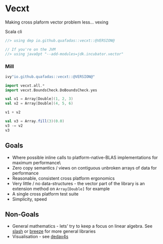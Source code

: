 # Vecxt

Making cross plaform vector problem less... vexing

Scala cli
```scala
//> using dep io.github.quafadas::vecxt::@VERSION@

// If you're on the JVM
//> using javaOpt "--add-modules=jdk.incubator.vector"
```

### Mill
```scala sc:nocompile
ivy"io.github.quafadas::vecxt::@VERSION@"
```

```scala mdoc
import vecxt.all.*
import vecxt.BoundsCheck.DoBoundsCheck.yes

val v1 = Array[Double](1, 2, 3)
val v2 = Array[Double](4, 5, 6)

v1 + v2

val v3 = Array.fill(3)(0.0)
v3 -= v2
v3


```

## Goals

- Where possible inline calls to platform-native-BLAS implementations for maximum performance\
- Zero copy semantics / views on contiguous unbroken arrays of data for performance
- Reasonable, consistent cross platform ergonomics
- Very little / no data-structures - the vector part of the library is an extension method on `Array[Double]` for example
- A single cross platform test suite
- Simplicity, speed

## Non-Goals

- General mathematics - lets' try to keep a focus on linear algebra. See [slash](https://github.com/dragonfly-ai/slash) or [breeze](https://github.com/scalanlp/breeze/) for more general libraries
- Visualisation - see [dedav4s](https://quafadas.github.io/dedav4s/)